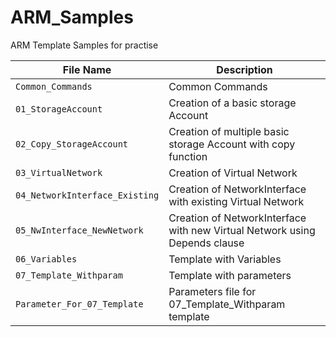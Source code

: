# ARM_Samples
ARM Template Samples for practise


| File Name | Description |
| --- | --- |
| `Common_Commands` | Common Commands |
| `01_StorageAccount` | Creation of a basic storage Account |
| `02_Copy_StorageAccount` |  Creation of multiple basic storage Account with copy function |
| `03_VirtualNetwork` |  Creation of Virtual Network |
| `04_NetworkInterface_Existing` |  Creation of NetworkInterface with existing Virtual Network |
| `05_NwInterface_NewNetwork` |  Creation of NetworkInterface with new Virtual Network using Depends clause |
| `06_Variables` | Template with Variables |
| `07_Template_Withparam` | Template with parameters |
| `Parameter_For_07_Template` | Parameters file for 07_Template_Withparam template |
